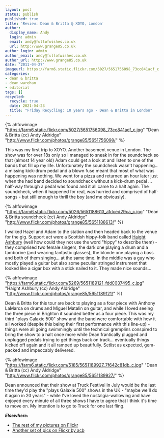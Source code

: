 ```yaml
---
layout: post
status: publish
published: true
title: 'Review: Dean & Britta @ XOYO, London'
author:
  display_name: Andy
  login: admin
  email: andy@fullofwishes.co.uk
  url: http://www.grange85.co.uk
author_login: admin
author_email: andy@fullofwishes.co.uk
author_url: http://www.grange85.co.uk
date: '2011-04-27'
imageurl: https://farm6.static.flickr.com/5027/5651756098_73cc841acf_c.jpg
categories:
- dean & britta
- dean wareham
- editorial
tags: []
recycled:
  recycle: true
  date: 2021-04-23
  title: "Friday Recycling: 10 years ago - Dean & Britta in London"
---
```

{% ahfowimage "https://farm6.static.flickr.com/5027/5651756098_73cc841acf_c.jpg" "Dean & Britta (cc) Andy Aldridge" "http://www.flickr.com/photos/grange85/5651756098/" %}

This was my first trip to XOYO. Another basement venue in London. The show was for over 18s only so I managed to sneak in for the soundcheck so that (almost 14 year old) Adam could get a look at and listen to one of the bands that fill up my life. Unfortunately the soundcheck wasn't happening... a missing kick-drum pedal and a blown fuse meant that most of what was happening was nothing. We went for a pizza and returned an hour later just when the had band decided to soundcheck without a kick-drum pedal ... half-way through a pedal was found and it all came to a halt again. The soundcheck, when it happened for real, was hurried and comprised of half-songs - but still enough to thrill the boy (and me obviously).


{% ahfowimage "https://farm6.static.flickr.com/5026/5651188613_a1dced29ca_c.jpg" "Dean & Britta soundcheck (cc) Andy Aldridge" "http://www.flickr.com/photos/grange85/5651188613/" %}


I walked Hazel and Adam to the station and then headed back to the venue for the gig. Support act were a Scottish hippy-folk band called [Haight Ashbury](https://www.facebook.com/HaightAshbury) (well how could they not use the word "hippy" to describe them) - they comprised two female singers, the dark one playing a drum and a tamborine (and wearing fantastic glasses), the blonde one playing a bass and both of them singing... at the same time. In the middle was a guy who mostly played a guitar but also some peculiar stringed instrument that looked like a cigar box with a stick nailed to it. They made nice sounds...

{% ahfowimage "https://farm6.static.flickr.com/5269/5651189121_fdd0037495_c.jpg" "Haight Ashbury (cc) Andy Aldridge" "http://www.flickr.com/photos/grange85/5651189121/" %}

Dean & Britta for this tour are back to playing as a four piece with Anthony LaMarca on drums and Miguel Matalin on guitar, and while I loved seeing the three piece in Brighton it sounded better as a four piece. This was my third "plays Galaxie 500" show and the band were comfortable with how it all worked (despite this being their first performance with this line-up) - things were all going swimmingly until the technical gremplins conspired to bring the show to a halt once more while Dean frantically plugged and unplugged pedals trying to get things back on track... eventually things kicked off again and it all ramped up beautifully. Setlist as expected, gem-packed and impeccably delivered.

{% ahfowimage "https://farm6.static.flickr.com/5185/5651189927_7f642c81db_c.jpg" "Dean & Britta (cc) Andy Aldridge" "http://www.flickr.com/photos/grange85/5651189927/" %}

Dean announced that their show at Truck Festival in July would be the last time they'd play the "plays Galaxie 500" shows in the UK - "maybe we'll do it again in 20 years" - while I've loved the nostalgia-wallowing and have enjoyed every minute of all three shows I have to agree that I think it's time to move on. My intention is to go to Truck for one last fling.

***Elsewhere:***

 - [The rest of my pictures on Flickr](http://www.flickr.com/photos/grange85/sets/72157626570242302/with/5651189673/)
 - [Another set of pics on Flickr by acb](http://www.flickr.com/photos/acb/tags/lastfm:event=1826811/)
